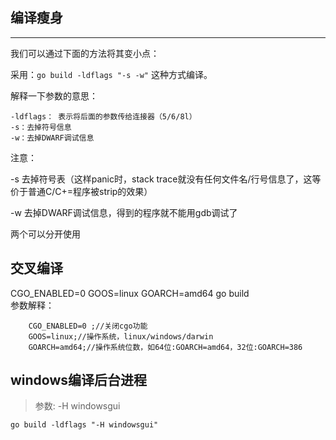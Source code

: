 ## 编译瘦身
------------------
我们可以通过下面的方法将其变小点：

采用：`go build -ldflags "-s -w"` 这种方式编译。

解释一下参数的意思：

    -ldflags： 表示将后面的参数传给连接器（5/6/8l）
    -s：去掉符号信息
    -w：去掉DWARF调试信息

注意：

-s 去掉符号表（这样panic时，stack trace就没有任何文件名/行号信息了，这等价于普通C/C+=程序被strip的效果）

-w 去掉DWARF调试信息，得到的程序就不能用gdb调试了

两个可以分开使用

## 交叉编译
CGO_ENABLED=0 GOOS=linux GOARCH=amd64 go build    
参数解释：
```
    CGO_ENABLED=0 ;//关闭cgo功能
    GOOS=linux;//操作系统，linux/windows/darwin 
    GOARCH=amd64;//操作系统位数，如64位:GOARCH=amd64，32位:GOARCH=386
```

## windows编译后台进程
> 参数: -H windowsgui  

`go build -ldflags "-H windowsgui"`
